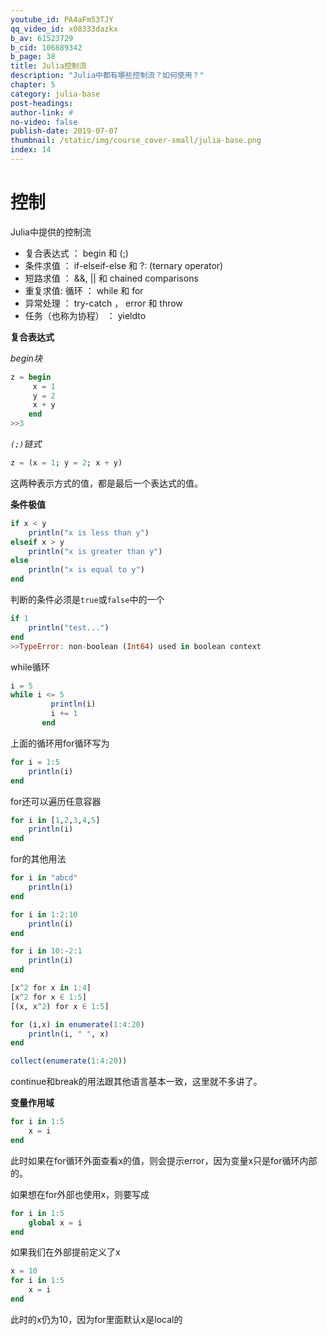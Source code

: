 ```yaml
---
youtube_id: PA4aFm53TJY
qq_video_id: x08333dazkx
b_av: 61523729
b_cid: 106889342
b_page: 38
title: Julia控制流
description: "Julia中都有哪些控制流？如何使用？"
chapter: 5
category: julia-base
post-headings:
author-link: #
no-video: false
publish-date: 2019-07-07
thumbnail: /static/img/course_cover-small/julia-base.png
index: 14
---
```



# 控制
Julia中提供的控制流
 - 复合表达式 ： begin 和 (;)
 - 条件求值 ： if-elseif-else 和 ?: (ternary operator)
 - 短路求值 ： &&, || 和 chained comparisons
 - 重复求值: 循环 ： while 和 for
 - 异常处理 ： try-catch ， error 和 throw
 - 任务（也称为协程） ： yieldto

**复合表达式**

*begin块*
```Julia
z = begin
     x = 1
     y = 2
     x + y
    end
>>3
```
*`(;)`链式*
```Julia
z = (x = 1; y = 2; x + y)
```

这两种表示方式的值，都是最后一个表达式的值。

**条件极值**
```Julia
if x < y
    println("x is less than y")
elseif x > y
    println("x is greater than y")
else
    println("x is equal to y")
end
```
判断的条件必须是`true`或`false`中的一个
```Julia
if 1
    println("test...")
end
>>TypeError: non-boolean (Int64) used in boolean context
```

while循环
```Julia
i = 5
while i <= 5
         println(i)
         i += 1
       end
```
上面的循环用for循环写为
```Julia
for i = 1:5
    println(i)
end
```
for还可以遍历任意容器
```Julia
for i in [1,2,3,4,5]
    println(i)
end
```
for的其他用法
```Julia
for i in "abcd"
    println(i)
end

for i in 1:2:10
    println(i)
end

for i in 10:-2:1
    println(i)
end

[x^2 for x in 1:4]
[x^2 for x ∈ 1:5]
[(x, x^2) for x ∈ 1:5]

for (i,x) in enumerate(1:4:20)
    println(i, " ", x)
end

collect(enumerate(1:4:20))

```
continue和break的用法跟其他语言基本一致，这里就不多讲了。



**变量作用域**
```Julia
for i in 1:5
    x = i
end
```
此时如果在for循环外面查看x的值，则会提示error，因为变量x只是for循环内部的。

如果想在for外部也使用x，则要写成
```Julia
for i in 1:5
    global x = i
end
```

如果我们在外部提前定义了x
```Julia
x = 10
for i in 1:5
    x = i
end
```
此时的x仍为10，因为for里面默认x是local的






